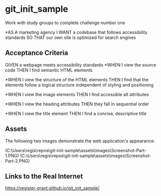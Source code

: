 # git_init_sample

Work with study groups to complete challenge number one

*AS A marketing agency
I WANT a codebase that follows accessibility standards
SO THAT our own site is optimized for search engines

## Acceptance Criteria

GIVEN a webpage meets accessibility standards
*WHEN I view the source code
THEN I find semantic HTML elements

*WHEN I view the structure of the HTML elements
THEN I find that the elements follow a logical structure independent of styling and positioning

*WHEN I view the image elements
THEN I find accessible alt attributes

*WHEN I view the heading attributes
THEN they fall in sequential order

*WHEN I view the title element
THEN I find a concise, descriptive title

## Assets

The following two images demonstrate the web application's appearance:

(C:\Users\regis\repos\git-init-sample\assets\images\Screenshot-Part-1.PNG)
(C:\Users\regis\repos\git-init-sample\assets\images\Screenshot-Part-2.PNG)

## Links to the Real Internet
https://register-grant.github.io/git_init_sample/
